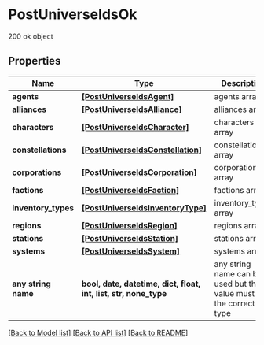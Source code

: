 # PostUniverseIdsOk

200 ok object

## Properties
Name | Type | Description | Notes
------------ | ------------- | ------------- | -------------
**agents** | [**[PostUniverseIdsAgent]**](PostUniverseIdsAgent.md) | agents array | [optional] 
**alliances** | [**[PostUniverseIdsAlliance]**](PostUniverseIdsAlliance.md) | alliances array | [optional] 
**characters** | [**[PostUniverseIdsCharacter]**](PostUniverseIdsCharacter.md) | characters array | [optional] 
**constellations** | [**[PostUniverseIdsConstellation]**](PostUniverseIdsConstellation.md) | constellations array | [optional] 
**corporations** | [**[PostUniverseIdsCorporation]**](PostUniverseIdsCorporation.md) | corporations array | [optional] 
**factions** | [**[PostUniverseIdsFaction]**](PostUniverseIdsFaction.md) | factions array | [optional] 
**inventory_types** | [**[PostUniverseIdsInventoryType]**](PostUniverseIdsInventoryType.md) | inventory_types array | [optional] 
**regions** | [**[PostUniverseIdsRegion]**](PostUniverseIdsRegion.md) | regions array | [optional] 
**stations** | [**[PostUniverseIdsStation]**](PostUniverseIdsStation.md) | stations array | [optional] 
**systems** | [**[PostUniverseIdsSystem]**](PostUniverseIdsSystem.md) | systems array | [optional] 
**any string name** | **bool, date, datetime, dict, float, int, list, str, none_type** | any string name can be used but the value must be the correct type | [optional]

[[Back to Model list]](../README.md#documentation-for-models) [[Back to API list]](../README.md#documentation-for-api-endpoints) [[Back to README]](../README.md)


